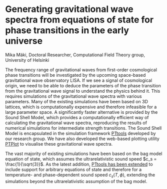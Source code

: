 # Generating gravitational wave spectra from equations of state for phase transitions in the early universe
Mika Mäki, Doctoral Researcher, Computational Field Theory group, University of Helsinki

The frequency range of gravitational waves from first-order cosmological phase transitions will be investigated
by the upcoming space-based gravitational wave observatory LISA.
If we see a signal of cosmological origin,
we need to be able to deduce the parameters of the phase transition
from the gravitational wave signal to understand the physics behind it.
This requires simulations of the gravitational wave spectra with various parameters.
Many of the existing simulations have been based on 3D lattices,
which is computationally expensive and therefore infeasible for a large parameter space.
A significantly faster alternative is provided by the Sound Shell Model,
which provides a computationally efficient way of calculating the gravitational wave spectra,
reproducing the results of numerical simulations for intermediate strength transitions.
The Sound Shell Model is encapsulated in the simulation framework
[PTtools](https://github.com/CFT-HY/pttools)
developed by our research group.
We have also developed the web-based plotting utility
[PTPlot](https://www.ptplot.org/ptplot/)
to visualise these gravitational wave spectra.

The vast majority of existing simulations have been based on the bag model equation of state,
which assumes the ultrarelativistic sound speed $c_s = \frac{1}{\sqrt{3}}$.
As the latest addition,
[PTtools has been extended](http://hdl.handle.net/10138/591514)
to include support for arbitrary equations of state and
therefore for a temperature- and phase-dependent sound speed $c_s(T,\phi)$,
extending the simulations beyond the ultrarelativistic assumption of the bag model.

